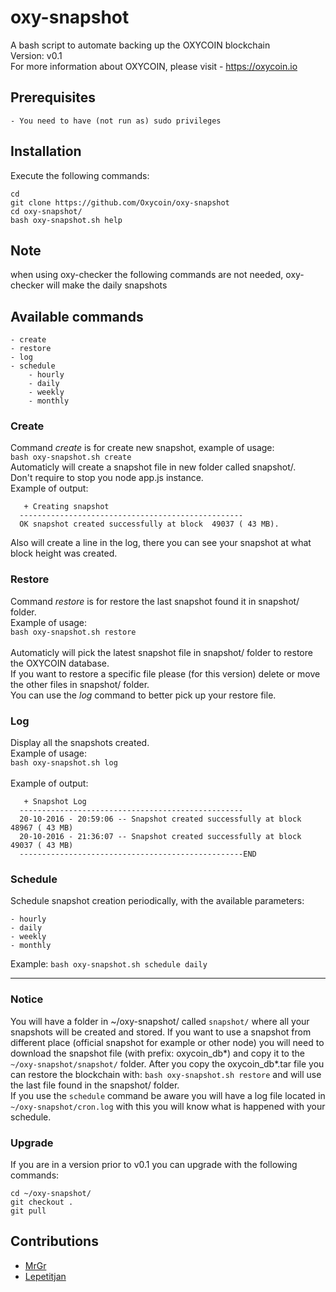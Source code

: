 # oxy-snapshot
A bash script to automate backing up the OXYCOIN blockchain<br>
Version: v0.1<br>
For more information about OXYCOIN, please visit - https://oxycoin.io

## Prerequisites
    - You need to have (not run as) sudo privileges

## Installation
Execute the following commands:
```
cd
git clone https://github.com/Oxycoin/oxy-snapshot
cd oxy-snapshot/
bash oxy-snapshot.sh help
```

## Note
when using oxy-checker the following commands are not needed, oxy-checker will make the daily snapshots

## Available commands

    - create
    - restore
    - log
    - schedule
		- hourly
		- daily
		- weekly
		- monthly

### Create
Command _create_ is for create new snapshot, example of usage:<br>
`bash oxy-snapshot.sh create`<br>
Automaticly will create a snapshot file in new folder called snapshot/.<br>
Don't require to stop you node app.js instance.<br>
Example of output:<br>
```
   + Creating snapshot                                
  --------------------------------------------------
  OK snapshot created successfully at block  49037 ( 43 MB).
```
Also will create a line in the log, there you can see your snapshot at what block height was created.<br>

### Restore
Command _restore_ is for restore the last snapshot found it in snapshot/ folder.<br>
Example of usage:<br>
`bash oxy-snapshot.sh restore`<br>
<br>
Automaticly will pick the latest snapshot file in snapshot/ folder to restore the OXYCOIN database.<br>
If you want to restore a specific file please (for this version) delete or move the other files in snapshot/ folder.<br>
You can use the _log_ command to better pick up your restore file.<br>

### Log
Display all the snapshots created. <br>
Example of usage:<br>
`bash oxy-snapshot.sh log`<br>
<br>
Example of output:<br>
```
   + Snapshot Log                                                                  
  --------------------------------------------------                               
  20-10-2016 - 20:59:06 -- Snapshot created successfully at block  48967 ( 43 MB)  
  20-10-2016 - 21:36:07 -- Snapshot created successfully at block  49037 ( 43 MB)  
  --------------------------------------------------END                            
```

### Schedule
Schedule snapshot creation periodically, with the available parameters:

    - hourly
    - daily
    - weekly
    - monthly

Example: `bash oxy-snapshot.sh schedule daily`
<br>

-------------------------------------------------------------

### Notice
You will have a folder in ~/oxy-snapshot/ called `snapshot/` where all your snapshots will be created and stored.
If you want to use a snapshot from different place (official snapshot for example or other node) you will need to download the snapshot file (with prefix: oxycoin_db*) and copy it to the `~/oxy-snapshot/snapshot/` folder.
After you copy the oxycoin_db*.tar file you can restore the blockchain with: `bash oxy-snapshot.sh restore` and will use the last file found in the snapshot/ folder.<br>
If you use the `schedule` command be aware you will have a log file located in `~/oxy-snapshot/cron.log` with this you will know what is happened with your schedule.

### Upgrade
If you are in a version prior to v0.1 you can upgrade with the following commands:
```
cd ~/oxy-snapshot/
git checkout .
git pull
```

## Contributions
* [MrGr](https://github.com/mrgrshift/)
* [Lepetitjan](https://github.com/lepetitjan/)
